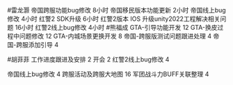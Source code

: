 #雷龙灏 
帝国跨服功能bug修改 8小时
帝国移民版本功能更新 2小时
帝国线上bug修改  4小时
红警2 SDK升级    6小时
红警2版本 IOS 升级unity2022工程解决相关问题 16小时
红警2线上bug修改 4小时
#熊福成 
GTA-引导功能开发                                                         12
GTA-换皮过程中问题修改                                              12
GTA-内城场景更换开发                                                   8
帝国-跨服版测试问题跟进处理                                       4
帝国-跨服添加引导                                                         4

#胡菲菲 
工作进度跟进及安排   2
开会 2
红警2线上bug修改      4

帝国线上bug修改        4
跨服活动及跨服大地图              16
军团战斗力BUFF关联整理   4